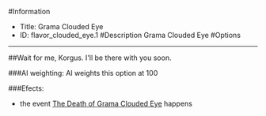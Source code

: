 #Information
 - Title: Grama Clouded Eye
 - ID: flavor_clouded_eye.1
#Description
Grama Clouded Eye
#Options

___
##Wait for me, Korgus. I'll be there with you soon.

###AI weighting:
AI weights this option at 100


###Efects:<ul><li>the event [The Death of Grama Clouded Eye](../events/the_death_of_grama_clouded_eye.md) happens</li></ul>
